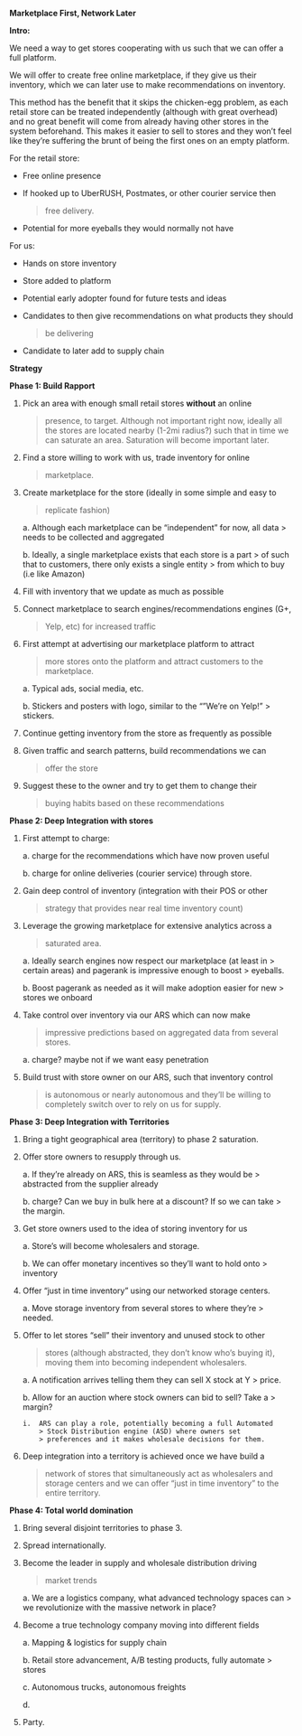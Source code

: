 **Marketplace First, Network Later**

**Intro:**

We need a way to get stores cooperating with us such that we can offer a
full platform.

We will offer to create free online marketplace, if they give us their
inventory, which we can later use to make recommendations on inventory.

This method has the benefit that it skips the chicken-egg problem, as
each retail store can be treated independently (although with great
overhead) and no great benefit will come from already having other
stores in the system beforehand. This makes it easier to sell to stores
and they won’t feel like they’re suffering the brunt of being the first
ones on an empty platform.

For the retail store:

-   Free online presence

-   If hooked up to UberRUSH, Postmates, or other courier service then
    > free delivery.

-   Potential for more eyeballs they would normally not have

For us:

-   Hands on store inventory

-   Store added to platform

-   Potential early adopter found for future tests and ideas

-   Candidates to then give recommendations on what products they should
    > be delivering

-   Candidate to later add to supply chain

**Strategy**

**Phase 1: Build Rapport**

1.  Pick an area with enough small retail stores **without** an online
    > presence, to target. Although not important right now, ideally all
    > the stores are located nearby (1-2mi radius?) such that in time we
    > can saturate an area. Saturation will become important later.

2.  Find a store willing to work with us, trade inventory for online
    > marketplace.

3.  Create marketplace for the store (ideally in some simple and easy to
    > replicate fashion)

    a.  Although each marketplace can be “independent” for now, all data
        > needs to be collected and aggregated

    b.  Ideally, a single marketplace exists that each store is a part
        > of such that to customers, there only exists a single entity
        > from which to buy (i.e like Amazon)

4.  Fill with inventory that we update as much as possible

5.  Connect marketplace to search engines/recommendations engines (G+,
    > Yelp, etc) for increased traffic

6.  First attempt at advertising our marketplace platform to attract
    > more stores onto the platform and attract customers to the
    > marketplace.

    a.  Typical ads, social media, etc.

    b.  Stickers and posters with logo, similar to the “”We’re on Yelp!”
        > stickers.

7.  Continue getting inventory from the store as frequently as possible

8.  Given traffic and search patterns, build recommendations we can
    > offer the store

9.  Suggest these to the owner and try to get them to change their
    > buying habits based on these recommendations

**Phase 2: Deep Integration with stores**

1.  First attempt to charge:

    a.  charge for the recommendations which have now proven useful

    b.  charge for online deliveries (courier service) through store.

2.  Gain deep control of inventory (integration with their POS or other
    > strategy that provides near real time inventory count)

3.  Leverage the growing marketplace for extensive analytics across a
    > saturated area.

    a.  Ideally search engines now respect our marketplace (at least in
        > certain areas) and pagerank is impressive enough to boost
        > eyeballs.

    b.  Boost pagerank as needed as it will make adoption easier for new
        > stores we onboard

4.  Take control over inventory via our ARS which can now make
    > impressive predictions based on aggregated data from several
    > stores.

    a.  charge? maybe not if we want easy penetration

5.  Build trust with store owner on our ARS, such that inventory control
    > is autonomous or nearly autonomous and they’ll be willing to
    > completely switch over to rely on us for supply.

**Phase 3: Deep Integration with Territories**

1.  Bring a tight geographical area (territory) to phase 2 saturation.

2.  Offer store owners to resupply through us.

    a.  If they’re already on ARS, this is seamless as they would be
        > abstracted from the supplier already

    b.  charge? Can we buy in bulk here at a discount? If so we can take
        > the margin.

3.  Get store owners used to the idea of storing inventory for us

    a.  Store’s will become wholesalers and storage.

    b.  We can offer monetary incentives so they’ll want to hold onto
        > inventory

4.  Offer “just in time inventory” using our networked storage centers.

    a.  Move storage inventory from several stores to where they’re
        > needed.

5.  Offer to let stores “sell” their inventory and unused stock to other
    > stores (although abstracted, they don’t know who’s buying it),
    > moving them into becoming independent wholesalers.

    a.  A notification arrives telling them they can sell X stock at Y
        > price.

    b.  Allow for an auction where stock owners can bid to sell? Take a
        > margin?

        i.  ARS can play a role, potentially becoming a full Automated
            > Stock Distribution engine (ASD) where owners set
            > preferences and it makes wholesale decisions for them.

6.  Deep integration into a territory is achieved once we have build a
    > network of stores that simultaneously act as wholesalers and
    > storage centers and we can offer “just in time inventory” to the
    > entire territory.

**Phase 4: Total world domination**

1.  Bring several disjoint territories to phase 3.

2.  Spread internationally.

3.  Become the leader in supply and wholesale distribution driving
    > market trends

    a.  We are a logistics company, what advanced technology spaces can
        > we revolutionize with the massive network in place?

4.  Become a true technology company moving into different fields

    a.  Mapping & logistics for supply chain

    b.  Retail store advancement, A/B testing products, fully automate
        > stores

    c.  Autonomous trucks, autonomous freights

    d.  

5.  Party.
